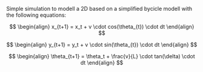 Simple simulation to modell a 2D based on a simplified bycicle modell with the following equations: <br />

$$
\begin{align}
x_{t+1} = x_t + v \cdot cos(\theta_{t}) \cdot dt
\end{align}
$$

$$
\begin{align}
y_{t+1} = y_t + v \cdot sin(\theta_{t}) \cdot dt
\end{align}
$$

$$
\begin{align}
\theta_{t+1} = \theta_t + \frac{v}{L} \cdot tan(\delta) \cdot dt
\end{align}
$$
<br />


